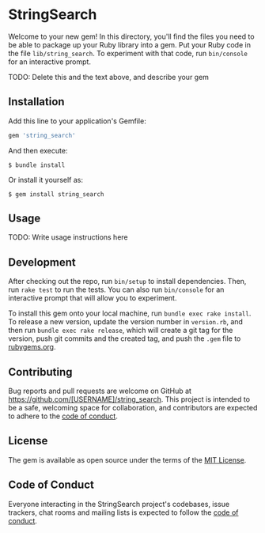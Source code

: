 # StringSearch

Welcome to your new gem! In this directory, you'll find the files you need to be able to package up your Ruby library into a gem. Put your Ruby code in the file `lib/string_search`. To experiment with that code, run `bin/console` for an interactive prompt.

TODO: Delete this and the text above, and describe your gem

## Installation

Add this line to your application's Gemfile:

```ruby
gem 'string_search'
```

And then execute:

    $ bundle install

Or install it yourself as:

    $ gem install string_search

## Usage

TODO: Write usage instructions here

## Development

After checking out the repo, run `bin/setup` to install dependencies. Then, run `rake test` to run the tests. You can also run `bin/console` for an interactive prompt that will allow you to experiment.

To install this gem onto your local machine, run `bundle exec rake install`. To release a new version, update the version number in `version.rb`, and then run `bundle exec rake release`, which will create a git tag for the version, push git commits and the created tag, and push the `.gem` file to [rubygems.org](https://rubygems.org).

## Contributing

Bug reports and pull requests are welcome on GitHub at https://github.com/[USERNAME]/string_search. This project is intended to be a safe, welcoming space for collaboration, and contributors are expected to adhere to the [code of conduct](https://github.com/[USERNAME]/string_search/blob/main/CODE_OF_CONDUCT.md).

## License

The gem is available as open source under the terms of the [MIT License](https://opensource.org/licenses/MIT).

## Code of Conduct

Everyone interacting in the StringSearch project's codebases, issue trackers, chat rooms and mailing lists is expected to follow the [code of conduct](https://github.com/[USERNAME]/string_search/blob/main/CODE_OF_CONDUCT.md).
